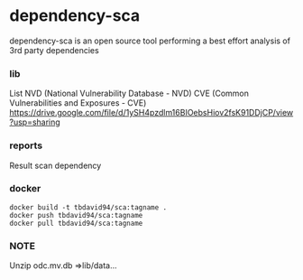 # dependency-sca
dependency-sca is an open source tool performing a best effort analysis of 3rd party dependencies

### lib
List NVD (National Vulnerability Database - NVD) CVE (Common Vulnerabilities and Exposures - CVE)
https://drive.google.com/file/d/1ySH4pzdlm16BIOebsHiov2fsK91DDjCP/view?usp=sharing

### reports
Result scan dependency

### docker
```docker
docker build -t tbdavid94/sca:tagname .
docker push tbdavid94/sca:tagname
docker pull tbdavid94/sca:tagname
```

### NOTE
Unzip odc.mv.db =>lib/data...

